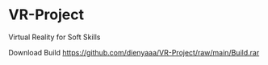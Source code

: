 # VR-Project
Virtual Reality for Soft Skills

Download Build https://github.com/dienyaaa/VR-Project/raw/main/Build.rar
